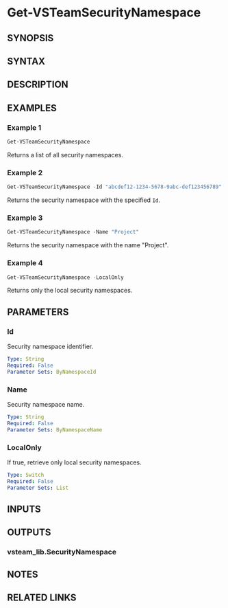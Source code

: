 <!-- #include "./common/header.md" -->

# Get-VSTeamSecurityNamespace

## SYNOPSIS

<!-- #include "./synopsis/Get-VSTeamSecurityNamespace.md" -->

## SYNTAX

## DESCRIPTION

<!-- #include "./synopsis/Get-VSTeamSecurityNamespace.md" -->

## EXAMPLES

### Example 1
```powershell
Get-VSTeamSecurityNamespace
```

Returns a list of all security namespaces.

### Example 2
```powershell
Get-VSTeamSecurityNamespace -Id "abcdef12-1234-5678-9abc-def123456789"
```

Returns the security namespace with the specified `Id`.

### Example 3
```powershell
Get-VSTeamSecurityNamespace -Name "Project"
```

Returns the security namespace with the name "Project".

### Example 4
```powershell
Get-VSTeamSecurityNamespace -LocalOnly
```

Returns only the local security namespaces.

## PARAMETERS

### Id

Security namespace identifier.

```yaml
Type: String
Required: False
Parameter Sets: ByNamespaceId
```

### Name

Security namespace name.

```yaml
Type: String
Required: False
Parameter Sets: ByNamespaceName
```

### LocalOnly

If true, retrieve only local security namespaces.

```yaml
Type: Switch
Required: False
Parameter Sets: List
```

## INPUTS

## OUTPUTS

### vsteam_lib.SecurityNamespace

## NOTES

<!-- #include "./common/prerequisites.md" -->

## RELATED LINKS
